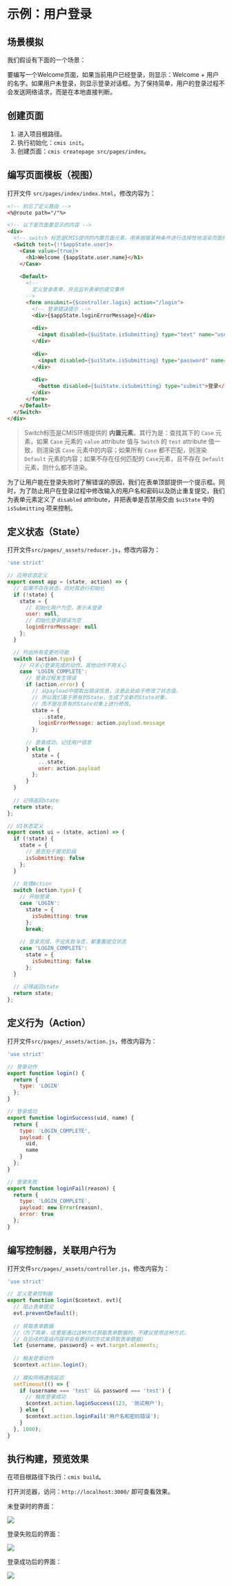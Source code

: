 # 示例：用户登录


## 场景模拟

我们假设有下面的一个场景：

要编写一个Welcome页面，如果当前用户已经登录，则显示：Welcome + 用户的名字。如果用户未登录，则显示登录对话框。为了保持简单，用户的登录过程不会发送网络请求，而是在本地直接判断。


## 创建页面

1. 进入项目根路径。
2. 执行初始化：```cmis init```。
3. 创建页面：```cmis createpage src/pages/index```。

## 编写页面模板（视图）

打开文件 ```src/pages/index/index.html```，修改内容为：

```html
<!-- 别忘了定义路由 -->
<%@route path="/"%>

<!-- 以下是页面要显示的内容 -->
<div>
  <!-- switch 标签是CMIS提供的内置页面元素，用来根据某种条件进行选择性地渲染页面视图 -->
  <Switch test={!!$appState.user}>
    <Case value={true}>
      <h1>Welcome {$appState.user.name}</h1>
    </Case>
    
    <Default>  
      <!--
        定义登录表单，并且监听表单的提交事件
      -->
      <form onsubmit={$controller.login} action="/login">
        <!-- 登录错误提示 -->
        <div>{$appState.loginErrorMessage}</div>
        
        <div>
          <input disabled={$uiState.isSubmitting} type="text" name="username"/>
        </div>
        
        <div>
          <input disabled={$uiState.isSubmitting} type="password" name="password"/>
        </div>
        
        <div>
          <button disabled={$uiState.isSubmitting} type="submit">登录</button>
        </div>
      </form>
    </Default>
  </Switch>
</div>
```

> Switch标签是CMIS环境提供的 **内置元素**。其行为是：查找其下的 ```Case``` 元素，如果 ```Case``` 元素的 ```value``` attribute 值与 ```Switch``` 的 ```test``` attribute 值一致，则渲染该 ```Case``` 元素中的内容；如果所有 ```Case``` 都不匹配，则渲染 ```Default``` 元素的内容；如果不存在任何匹配的 ```Case```元素，且不存在 ```Default``` 元素，则什么都不渲染。

为了让用户能在登录失败时了解错误的原因，我们在表单顶部提供一个提示框。同时，为了防止用户在登录过程中修改输入的用户名和密码以及防止重复提交，我们为表单元素定义了 ```disabled``` attribute，并把表单是否禁用交由 ```$uiState``` 中的 ```isSubmitting``` 项来控制。

## 定义状态（State）

打开文件```src/pages/_assets/reducer.js```，修改内容为：

```javascript
'use strict'

// 应用状态定义
export const app = (state, action) => {
  // 如果不存在状态，则对其进行初始化
  if (!state) {
    state = {
      // 初始化用户为空，表示未登录
      user: null,
      // 初始化登录错误为空
      loginErrorMessage: null
    };
  }

  // 列出所有变更的可能
  switch (action.type) {
    // 只关心登录完成的动作，其他动作不用关心
    case 'LOGIN_COMPLETE':
      // 登录过程发生错误
      if (action.error) {
        // 从payload中提取出错误信息，注意此处由于修改了状态值，
        // 所以我们基于原有的State，生成了全新的State对象，
        // 而不是在原有的State对象上进行修改。
        state = {
          ...state,
          loginErrorMessage: action.payload.message
        };
        
      // 登录成功，记住用户信息
      } else {
        state = {
          ...state,
          user: action.payload
        };
      }
  }
  
  // 记得返回state
  return state;
};

// UI状态定义
export const ui = (state, action) => {
  if (!state) {
    state = {
      // 是否处于提交阶段
      isSubmitting: false
    };
  }
  
  // 处理Action
  switch (action.type) {
    // 开始登录
    case 'LOGIN':
      state = {
        isSubmitting: true
      };
      break;
      
    // 登录完成，不论失败与否，都重置提交状态
    case 'LOGIN_COMPLETE':
      state = {
        isSubmitting: false
      };
  }
  
  // 记得返回state
  return state;
};

```

## 定义行为（Action）

打开文件```src/pages/_assets/action.js```，修改内容为：

```javascript
'use strict'

// 登录动作
export function login() {
  return {
    type: 'LOGIN'
  };
}

// 登录成功
export function loginSuccess(uid, name) {
  return {
    type: 'LOGIN_COMPLETE',
    payload: {
      uid,
      name
    }
  };
}

// 登录失败
export function loginFail(reason) {
  return {
    type: 'LOGIN_COMPLETE',
    payload: new Error(reason),
    error: true
  };
}
```

## 编写控制器，关联用户行为

打开文件```src/pages/_assets/controller.js```，修改内容为：

```javascript
'use strict'

// 定义登录控制器
export function login($context, evt){
  // 阻止表单提交
  evt.preventDefault();
    
  // 获取表单数据
  //（为了简单，这里是通过这种方式获取表单数据的，不建议使用这种方式，
  // 在后续的高级内容中会有更好的方式来获取表单数据）
  let {username, password} = evt.target.elements;
  
  // 触发登录动作
  $context.action.login();
  
  // 模拟网络通信延迟
  setTimeout(() => {
    if (username === 'test' && password === 'test') {
      // 触发登录成功
      $context.action.loginSuccess(123, '测试用户');
    } else {
      $context.action.loginFail('用户名和密码错误');
    }
  }, 1000);
}
```

## 执行构建，预览效果

在项目根路径下执行：```cmis build```。

打开浏览器，访问：```http://localhost:3000/``` 即可查看效果。

未登录时的界面：

![](5ADC7D47-5ECC-45BF-8B64-F3D6A380971A.png)

登录失败后的界面：

![](933B1B0F-5311-450C-816F-41524664D487.png)

登录成功后的界面：

![](416C07B0-2428-44D7-A54F-7D724AABC1D6.png)
